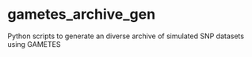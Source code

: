# gametes_archive_gen
Python scripts to generate an diverse archive of simulated SNP datasets using GAMETES

